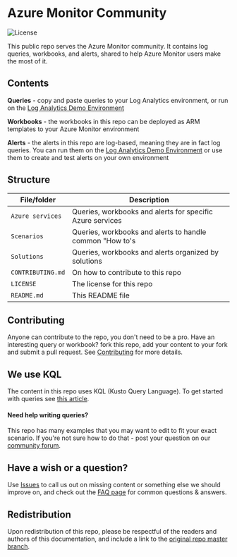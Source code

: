 # Azure Monitor Community
![License](https://img.shields.io/badge/license-MIT-green.svg)

This public repo serves the Azure Monitor community. It contains log queries, workbooks, and alerts, shared to help Azure Monitor users make the most of it.

## Contents
**Queries** - copy and paste queries to your Log Analytics environment, or run on the [Log Analytics Demo Environment](https://portal.loganalytics.io/demo)

**Workbooks** - the workbooks in this repo can be deployed as ARM templates to your Azure Monitor environment

**Alerts** - the alerts in this repo are log-based, meaning they are in fact log queries. You can run them on the [Log Analytics Demo Environment](https://portal.loganalytics.io/demo) or use them to create and test alerts on your own environment

## Structure
| File/folder       | Description                                		                |
|-------------------|---------------------------------------------------------------|
| `Azure services`  | Queries, workbooks and alerts for specific Azure services		  |
| `Scenarios`       | Queries, workbooks and alerts to handle common "How to's    	|
| `Solutions`	      | Queries, workbooks and alerts organized by solutions	        |
| `CONTRIBUTING.md` | On how to contribute to this repo                             |
| `LICENSE`         | The license for this repo 		                                |
| `README.md`       | This README file  		                                        |

## Contributing
Anyone can contribute to the repo, you don't need to be a pro. Have an interesting query or workbook? fork this repo, add your content to your fork and submit a pull request.
See [Contributing](https://github.com/microsoft/AzureMonitorCommunity/blob/master/CONTRIBUTING.md) for more details.

## We use KQL
The content in this repo uses KQL (Kusto Query Language). To get started with queries see [this article](https://docs.microsoft.com/azure/azure-monitor/log-query/get-started-queries).

#### Need help writing queries?
This repo has many examples that you may want to edit to fit your exact scenario. If you're not sure how to do that - post your question on our [community forum](https://techcommunity.microsoft.com/t5/azure-monitor/bd-p/AzureMonitor).

## Have a wish or a question?
Use [Issues](https://github.com/microsoft/AzureMonitorCommunity/issues) to call us out on missing content or something else we should improve on, and check out the [FAQ page](https://github.com/microsoft/AzureMonitorCommunity/wiki/FAQ) for common questions & answers.

## Redistribution
Upon redistribution of this repo, please be respectful of the readers and authors of this documentation, and include a link to the [original repo master branch](https://github.com/microsoft/AzureMonitorCommunity).
